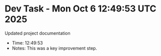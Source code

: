 # Dev Task - Mon Oct  6 12:49:53 UTC 2025
Updated project documentation
- Time: 12:49:53
- Notes: This was a key improvement step.
